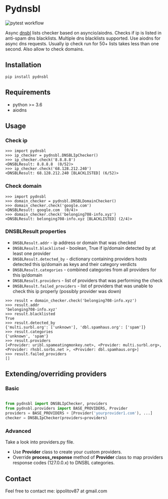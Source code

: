 # Pydnsbl
![pytest workflow](https://github.com/dmippolitov/pydnsbl/actions/workflows/python-app.yml/badge.svg)

Async [dnsbl](https://en.wikipedia.org/wiki/DNSBL) lists checker based
on asyncio/aiodns. Checks if ip is listed in anti-spam dns blacklists.
Multiple dns blacklists supported. Use aiodns for async dns requests.
Usually ip check run for 50+ lists takes less than one second. Also allow to check domains.

## Installation

`pip install pydnsbl`

## Requirements

- python >= 3.6
- aiodns

## Usage
### Check ip
```
>>> import pydnsbl
>>> ip_checker = pydnsbl.DNSBLIpChecker()
>>> ip_checker.check('8.8.8.8')
<DNSBLResult: 8.8.8.8  (0/52)>
>>> ip_checker.check('68.128.212.240')
<DNSBLResult: 68.128.212.240 [BLACKLISTED] (6/52)>
```
### Check domain
```
>>> import pydnsbl
>>> domain_checker = pydnsbl.DNSBLDomainChecker()
>>> domain_checker.check('google.com')
<DNSBLResult: google.com  (0/4)>
>>> domain_checker.check('belonging708-info.xyz')
<DNSBLResult: belonging708-info.xyz [BLACKLISTED] (2/4)>
```

### DNSBLResult properties
- `DNSBLResult.addr` - ip address or domain that was checked
- `DNSBLResult.blacklisted` - boolean, True if ip/domain detected by at least one provider
- `DNSBLResult.detected_by` - dictionary containing providers hosts detected this ip/domain as keys and 
their category verdicts
- `DNSBLResult.categories` - combined categories from all providers for this ip/domain
- `DNSBLResult.providers` - list of providers that was performing the check
- `DNSBLResult.failed_providers` - list of providers that was unable to check this ip properly (possibly provider was down)

```
>>> result = domain_checker.check('belonging708-info.xyz')
>>> result.addr
'belonging708-info.xyz'
>>> result.blacklisted
True
>>> result.detected_by
{'multi.surbl.org': ['unknown'], 'dbl.spamhaus.org': ['spam']}
>>> result.categories
{'unknown', 'spam'}
>>> result.providers
[<Provider: uribl.spameatingmonkey.net>, <Provider: multi.surbl.org>, <Provider: rhsbl.sorbs.net >, <Provider: dbl.spamhaus.org>]
>>> result.failed_providers
[]

```

## Extending/overriding providers

### Basic

```python
 
from pydnsbl import DNSBLIpChecker, providers
from pydnsbl.providers import BASE_PROVIDERS, Provider
providers = BASE_PROVIDERS + [Provider('yourprovider1.com'), ...]
checker = DNSBLIpChecker(providers=providers)
```

### Advanced

Take a look into providers.py file.

-   Use **Provider** class to create your custom providers.
-   Override **process_response** method of **Provider** class to map
    providers response codes (127.0.0.x) to DNSBL categories.

Contact
-------

Feel free to contact me: ippolitov87 at gmail.com
